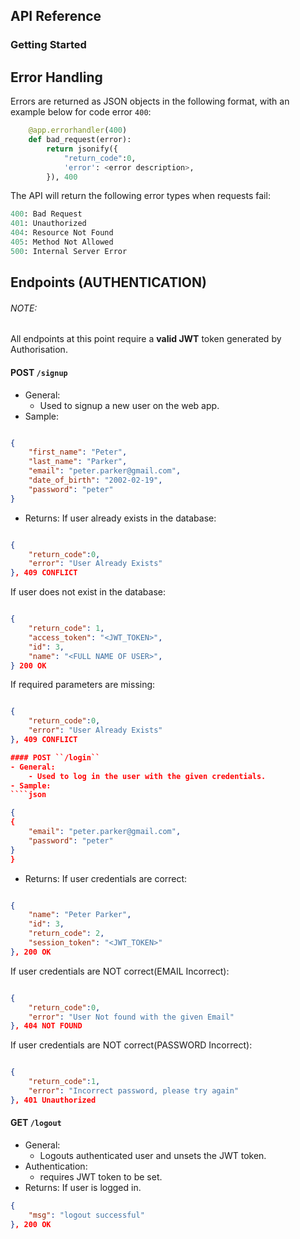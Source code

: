 ## API Reference

### Getting Started

## Error Handling

Errors are returned as JSON objects in the following format, with an example below for code error ``400``:


````python
    @app.errorhandler(400)
    def bad_request(error):
        return jsonify({
            "return_code":0,
            'error': <error description>,
        }), 400
````

The API will return the following error types when requests fail:
````python
400: Bad Request
401: Unauthorized
404: Resource Not Found
405: Method Not Allowed
500: Internal Server Error
````

## Endpoints (AUTHENTICATION)

###### NOTE:
All endpoints at this point require a **valid JWT** token generated by Authorisation.

#### POST ``/signup``
- General:
    - Used to signup a new user on the web app.
- Sample:
````json

{
    "first_name": "Peter",
    "last_name": "Parker",
    "email": "peter.parker@gmail.com",
    "date_of_birth": "2002-02-19",
    "password": "peter"
}
````
- Returns:
If user already exists in the database:
````json

{
    "return_code":0,
    "error": "User Already Exists"
}, 409 CONFLICT
````
If user does not exist in the database:
````json

{
    "return_code": 1,
    "access_token": "<JWT_TOKEN>",
    "id": 3,
    "name": "<FULL NAME OF USER>",
} 200 OK
````
If required parameters are missing:
````json

{
    "return_code":0,
    "error": "User Already Exists"
}, 409 CONFLICT

#### POST ``/login``
- General:
    - Used to log in the user with the given credentials.
- Sample:
````json

{
{
    "email": "peter.parker@gmail.com",
    "password": "peter"
}
}
````
- Returns:
If user credentials are correct:
````json

{
    "name": "Peter Parker",
    "id": 3,
    "return_code": 2,
    "session_token": "<JWT_TOKEN>"
}, 200 OK
````

If user credentials are NOT correct(EMAIL Incorrect):
````json

{
    "return_code":0,
    "error": "User Not found with the given Email"
}, 404 NOT FOUND
````

If user credentials are NOT correct(PASSWORD Incorrect):
````json

{
    "return_code":1,
    "error": "Incorrect password, please try again"
}, 401 Unauthorized
````



#### GET ``/logout``
- General:
    - Logouts authenticated user and unsets the JWT token.
- Authentication:
    - requires JWT token to be set.
- Returns:
If user is logged in.
````json
{
    "msg": "logout successful"
}, 200 OK
````
  

